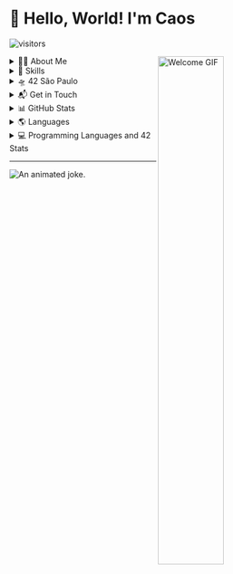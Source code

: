 # 👋 Hello, World! I'm Caos 
![visitors](https://visitor-badge.glitch.me/badge?page_id=caoslourenco.caoslourenco)

  
<img src="https://media.giphy.com/media/L1R1tvI9svkIWwpVYr/giphy.gif" alt="Welcome GIF" width="48%" align="right" alt="Caos Lourenco">

<p align="left">

<details>
<summary> 👨‍💻 About Me</summary>
<div>
I'm a Software Engineering student at 42SP and graduated in Journalism from PUC Campinas.
I am transitioning to a technology career, seeking to unite my creative skills with 
my passion for digital solutions and innovation. My goal is to use my knowledge and 
experience to empower others and solve real-world problems. Feel free to contact me 
with any question, advice, or to share your knowledge! 🖖🦦
</p>
</div>
</details>

<details>
<summary>🚀 Skills</summary>
<div>

- 🖥️ C
- 🎨 UX Design
- 🕹️ Game Development
- 🌱 Junior Development

</div>
</details>


<details>
<summary>🛸 42 São Paulo</summary>

<details>
<summary>Phase One</summary>
<div>
    </br>
    <img title="libft" height="100" src="https://badge42.herokuapp.com/api/stats/clourenc?cursus=libft">
    </br>
    <img title="gnl" height="100" src="https://badge42.herokuapp.com/api/stats/clourenc?cursus=libft">
    </br>
    <img title="printf" height="100" src="https://badge42.herokuapp.com/api/stats/clourenc?cursus=libft">
    </br>
    <img title="born" height="100" src="https://badge42.herokuapp.com/api/stats/clourenc?cursus=libft">
    </br>
    <img title="pipex" height="100" src="https://badge42.herokuapp.com/api/stats/clourenc?cursus=libft">
    </br>
</div>
</details>

<details>
<summary>Phase Two</summary>
<div>
    </br>
    <img title="push_swap" height="100" src="https://badge42.herokuapp.com/api/stats/clourenc?cursus=libft">
    </br>
    <img title="Minishell" height="100" src="https://badge42.herokuapp.com/api/stats/clourenc?cursus=libft">
    </br>
    <img title="philo" height="100" src="https://badge42.herokuapp.com/api/stats/clourenc?cursus=libft">
    </br>
    <img title="net" height="100" src="https://badge42.herokuapp.com/api/stats/clourenc?cursus=libft">
    </br>
    <img title="cub3d" height="100" src="https://badge42.herokuapp.com/api/stats/clourenc?cursus=libft">
    </br>
</div>
</details>

<details>
<summary>Phase Three</summary>
<div>
    </br>
    <img title="cpp" height="100" src="https://badge42.herokuapp.com/api/stats/clourenc?cursus=libft">
    </br>
    <img title="inception" height="100" src="https://badge42.herokuapp.com/api/stats/clourenc?cursus=libft">
    </br>
    <img title="webserver" height="100" src="https://badge42.herokuapp.com/api/stats/clourenc?cursus=libft">
    </br>
    <img title="transcend" height="100" src="https://badge42.herokuapp.com/api/stats/clourenc?cursus=libft">
    </br>
</div>
</details>

</details>



<details>
<summary>📬 Get in Touch</summary>
<div>

- 📧 [Email](mailto:clourenc@student.42sp.org.br)
- 💼 [LinkedIn](https://linkedin.com.br/in/camilla-lourenco)
- 🐦 [Twitter](https://twitter.com/caoslourenco)
- 🤳 [Instagram](https://www.instagram.com/caoslourenco/)

</div>
</details>



<details>
<summary>  📊 GitHub Stats</summary>
  
[![Caos Lourenco's GitHub Stats](https://github-readme-stats.vercel.app/api?username=caoslourenco&show_icons=true&bg_color=0d1117&title_color=8b949e&icon_color=58a6ff&text_color=c9d1d9)](https://github.com/caoslourenco/github-readme-stats)

</div>
</details>

<details>
<summary> 🌎 Languages</summary>
<div>
🔻 Portuguese
 🔹 English
 🔸 Spanish

</div>
</details>

  
<details>
<summary>  💻 Programming Languages and 42 Stats</summary>

<p align="center">
  <img src="https://github-readme-stats.vercel.app/api/top-langs/?username=caoslourenco&layout=compact&bg_color=0d1117&title_color=8b949e&icon_color=58a6ff&text_color=c9d1d9" alt="Top Languages" width="48%" />
  <img src="https://badge42.vercel.app/api/v2/cl44ys7sc00310al9y8zqnige/stats?cursusId=21&coalitionId=undefined" alt="42 Stats" width="48%" />
</p>
</div>
</details>

---

<img title="An animated joke." src="https://readme-typing-svg.herokuapp.com/?width=500&height=30&font=Roboto&color=adbac7&vCenter=true&size=16&duration=4000&lines=%E2%80%A2+I'm+so+good+at+programming+that+sometimes+even+the+computer+is+surprised.;%E2%80%A2+I+don't+see+bugs+in+my+code%2C+just+unexpected+features.;%E2%80%A2+I+don't+always+test+my+code%2C+but+when+I+do%2C+I+do+it+in+production.;%E2%80%A2+I'm+not+lazy%2C+I'm+just+in+energy+saving+mode.;%E2%80%A2+If+life+gives+you+lemons%2C+write+a+script+to+squeeze+them.;%E2%80%A2+My+code+never+has+errors%2C+it+just+develops+random+features.;%E2%80%A2+I+don't+call+it+procrastination%2C+I+call+it+'deadline-driven+programming'.;%E2%80%A2+I'm+not+a+coder%2C+I'm+a+problem+solver+that+uses+code.;%E2%80%A2+I+don't+drink+coffee+to+code%2C+I+code+to+drink+coffee.;%E2%80%A2+I'm+not+addicted+to+coding%2C+just+highly+committed.">
</details>
<!-- Herobrine: I'm still here, boy. -->
